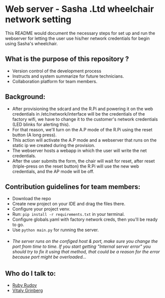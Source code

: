 # Web server - Sasha .Ltd wheelchair network setting

This README would document the necessary steps for set up and run the webserver for letting the 
user use his/her network credentials for begin using Sasha's wheelchair.

## What is the purpose of this repository ?

* Version control of the development process
* Instructs and system summarize for future technicians.
* Collaboration platform for team members.

## Background:

* After provisioning the sdcard and the R.Pi and powering it on
  the web credentials in /etc/network/interface will be the credentials
  of the factory wifi, we have to change it to the customer's network credentials (LED blinks for alerting this).
* For that reason, we'll turn on the A.P mode of the R.Pi using the reset button (A long press).
* This action will activate the A.P mode and a webserver that runs on the static ip we created during the provision.
* The webserver hosts a webapp in which the user will write the net credentials.
* After the user submits the form, the chair will wait for reset,
after reset (triple-press on the reset button) the R.Pi will use the new web credentials, and the AP mode will be off. 

## Contribution guidelines for team members:
* Download the repo
* Create new project on your IDE and drag the files there.
* Configure your project venv.  
* Run: ```pip install -r requirements.txt``` in your terminal.
* Configure globals.yaml with factory network creds, then you'll be ready to go.
* Use ```python main.py``` for running the server.
* ###### The server runs on the configed host & port, make sure you change the port from time to time. If you start getting "Internal server error" you should try to fix it using that method, that could be a reason for the error because port might be overloaded...


## Who do I talk to:
* [Ruby Rudov](https://github.com/rubenrudov)
* [Vitaly Grinberg](https://github.com/vitus133)
